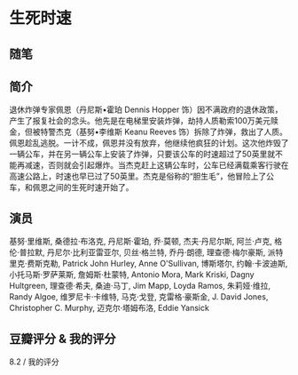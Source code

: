 # 生死时速

## 随笔

## 简介

退休炸弹专家佩恩（丹尼斯•霍珀 Dennis Hopper  饰）因不满政府的退休政策，产生了报复社会的念头。他先是在电梯里安装炸弹，劫持人质勒索100万美元赎金，但被特警杰克（基努•李维斯 Keanu Reeves 饰）拆除了炸弹，救出了人质。佩恩趁乱逃脱。一计不成，佩恩并没有放弃，他继续他疯狂的计划。这次他炸毁了一辆公车，并在另一辆公车上安装了炸弹，只要该公车的时速超过了50英里就不能再减速，否则就会引起爆炸。当杰克赶上这辆公车时，公车已经满载乘客行驶在高速公路上，时速也早已过了50英里。杰克是俗称的“胆生毛”，他冒险上了公车，和佩恩之间的生死时速开始了。

## 演员

基努·里维斯, 桑德拉·布洛克, 丹尼斯·霍珀, 乔·莫顿, 杰夫·丹尼尔斯, 阿兰·卢克, 格伦·普拉默, 丹尼尔·比利亚雷亚尔, 贝丝·格兰特, 乔丹·朗德, 理查德·梅尔豪斯, 派特里克·费斯克勒, Patrick John Hurley, Anne O'Sullivan, 博斯塔尔, 约翰·卡波迪斯, 小托马斯·罗萨莱斯, 詹姆斯·杜蒙特, Antonio Mora, Mark Kriski, Dagny Hultgreen, 理查德·希夫, 桑迪·马丁, Jim Mapp, Loyda Ramos, 朱莉娅·维拉, Randy Algoe, 维罗尼卡·卡维特, 马克·戈登, 克雷格·豪斯金, J. David Jones, Christopher C. Murphy, 迈克尔·塔姆布洛, Eddie Yansick

## 豆瓣评分 & 我的评分

8.2 / 我的评分
